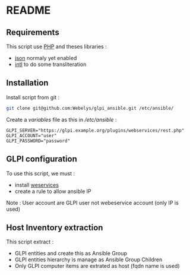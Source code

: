 # README


## Requirements

This script use [PHP](http://php.net) and theses libraries :
* [json](http://php.net/manual/en/json.installation.php) normaly yet enabled
* [intl](http://php.net/manual/eb/book.intl.php) to do some transliteration


## Installation

Install script from git :
```bash
git clone git@github.com:Webelys/glpi_ansible.git /etc/ansible/
```

Create a *variables* file as this in */etc/ansible* :
```
GLPI_SERVER="https://glpi.example.org/plugins/webservices/rest.php"
GLPI_ACCOUNT="user"
GLPI_PASSWORD="password"
```

## GLPI configuration

To use this script, we must :
* install [weservices](http://plugins.glpi-project.org/spip.php?article93) 
* create a rule to allow ansible IP

Note : User account are GLPI user not webeservice account (only IP is used)


## Host Inventory extraction

This script extract :
 * GLPI entities and create this as Ansible Group
 * GLPI entities hierarchy is manage as Ansible Group Children
 * Only GLPI computer items are extrated as host (fqdn name is used)
